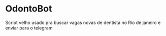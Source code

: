 # OdontoBot
Script velho usado pra buscar vagas novas de dentista no Rio de janeiro e enviar para o telegram